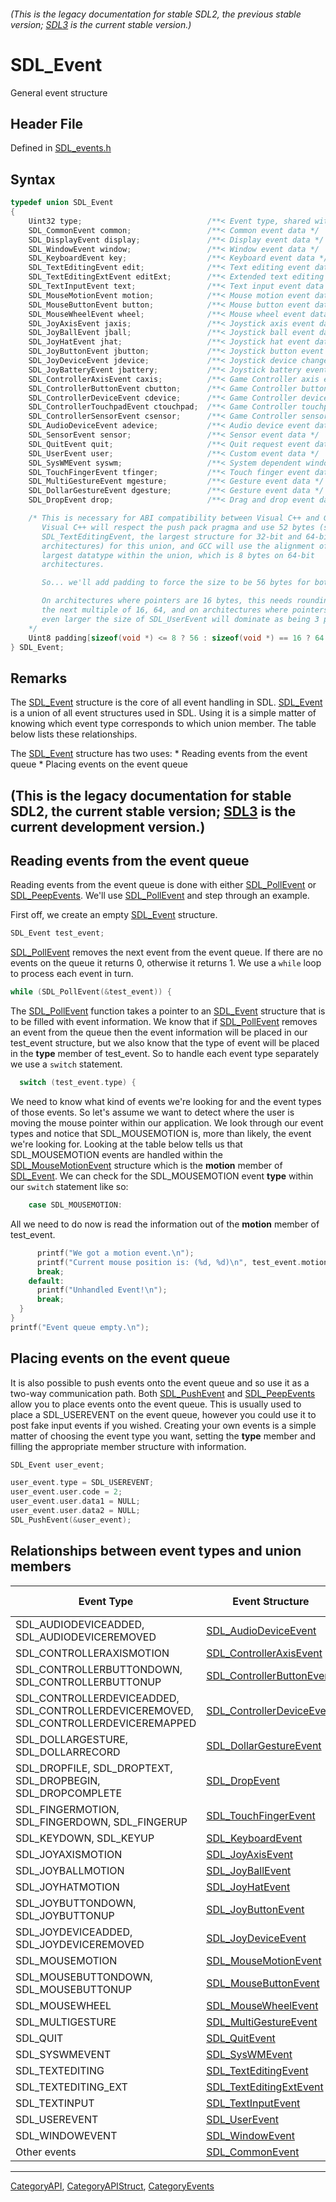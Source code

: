 ###### (This is the legacy documentation for stable SDL2, the previous stable version; [SDL3](https://wiki.libsdl.org/SDL3/) is the current stable version.)
# SDL_Event

General event structure

## Header File

Defined in [SDL_events.h](https://github.com/libsdl-org/SDL/blob/SDL2/include/SDL_events.h)

## Syntax

```c
typedef union SDL_Event
{
    Uint32 type;                            /**< Event type, shared with all events */
    SDL_CommonEvent common;                 /**< Common event data */
    SDL_DisplayEvent display;               /**< Display event data */
    SDL_WindowEvent window;                 /**< Window event data */
    SDL_KeyboardEvent key;                  /**< Keyboard event data */
    SDL_TextEditingEvent edit;              /**< Text editing event data */
    SDL_TextEditingExtEvent editExt;        /**< Extended text editing event data */
    SDL_TextInputEvent text;                /**< Text input event data */
    SDL_MouseMotionEvent motion;            /**< Mouse motion event data */
    SDL_MouseButtonEvent button;            /**< Mouse button event data */
    SDL_MouseWheelEvent wheel;              /**< Mouse wheel event data */
    SDL_JoyAxisEvent jaxis;                 /**< Joystick axis event data */
    SDL_JoyBallEvent jball;                 /**< Joystick ball event data */
    SDL_JoyHatEvent jhat;                   /**< Joystick hat event data */
    SDL_JoyButtonEvent jbutton;             /**< Joystick button event data */
    SDL_JoyDeviceEvent jdevice;             /**< Joystick device change event data */
    SDL_JoyBatteryEvent jbattery;           /**< Joystick battery event data */
    SDL_ControllerAxisEvent caxis;          /**< Game Controller axis event data */
    SDL_ControllerButtonEvent cbutton;      /**< Game Controller button event data */
    SDL_ControllerDeviceEvent cdevice;      /**< Game Controller device event data */
    SDL_ControllerTouchpadEvent ctouchpad;  /**< Game Controller touchpad event data */
    SDL_ControllerSensorEvent csensor;      /**< Game Controller sensor event data */
    SDL_AudioDeviceEvent adevice;           /**< Audio device event data */
    SDL_SensorEvent sensor;                 /**< Sensor event data */
    SDL_QuitEvent quit;                     /**< Quit request event data */
    SDL_UserEvent user;                     /**< Custom event data */
    SDL_SysWMEvent syswm;                   /**< System dependent window event data */
    SDL_TouchFingerEvent tfinger;           /**< Touch finger event data */
    SDL_MultiGestureEvent mgesture;         /**< Gesture event data */
    SDL_DollarGestureEvent dgesture;        /**< Gesture event data */
    SDL_DropEvent drop;                     /**< Drag and drop event data */

    /* This is necessary for ABI compatibility between Visual C++ and GCC.
       Visual C++ will respect the push pack pragma and use 52 bytes (size of
       SDL_TextEditingEvent, the largest structure for 32-bit and 64-bit
       architectures) for this union, and GCC will use the alignment of the
       largest datatype within the union, which is 8 bytes on 64-bit
       architectures.

       So... we'll add padding to force the size to be 56 bytes for both.

       On architectures where pointers are 16 bytes, this needs rounding up to
       the next multiple of 16, 64, and on architectures where pointers are
       even larger the size of SDL_UserEvent will dominate as being 3 pointers.
    */
    Uint8 padding[sizeof(void *) <= 8 ? 56 : sizeof(void *) == 16 ? 64 : 3 * sizeof(void *)];
} SDL_Event;
```

## Remarks

The [SDL_Event](SDL_Event) structure is the core of all event handling in
SDL. [SDL_Event](SDL_Event) is a union of all event structures used in SDL.
Using it is a simple matter of knowing which event type corresponds to
which union member. The table below lists these relationships.

The [SDL_Event](SDL_Event) structure has two uses: * Reading events from
the event queue * Placing events on the event queue

## (This is the legacy documentation for stable SDL2, the current stable version; [SDL3](https://wiki.libsdl.org/SDL3/) is the current development version.)



## Reading events from the event queue

Reading events from the event queue is done with either [SDL_PollEvent](SDL_PollEvent) or [SDL_PeepEvents](SDL_PeepEvents). We'll use [SDL_PollEvent](SDL_PollEvent) and step through an example.

First off, we create an empty [SDL_Event](SDL_Event) structure.
```c
SDL_Event test_event;
```
[SDL_PollEvent](SDL_PollEvent) removes the next event from the event queue.  If there are no events on the queue it returns 0, otherwise it returns 1. We use a ```while``` loop to process each event in turn.
```c
while (SDL_PollEvent(&test_event)) {
```
The [SDL_PollEvent](SDL_PollEvent) function takes a pointer to an [SDL_Event](SDL_Event) structure that is to be filled with event information. We know that if [SDL_PollEvent](SDL_PollEvent) removes an event from the queue then the event information will be placed in our test_event structure, but we also know that the type of event will be placed in the **type** member of test_event. So to handle each event type separately we use a ```switch``` statement.
```c
  switch (test_event.type) {
```
We need to know what kind of events we're looking for and the event types of those events. So let's assume we want to detect where the user is moving the mouse pointer within our application. We look through our event types and notice that SDL_MOUSEMOTION is, more than likely, the event we're looking for. Looking at the table below tells us that SDL_MOUSEMOTION events are handled within the [SDL_MouseMotionEvent](SDL_MouseMotionEvent) structure which is the **motion** member of [SDL_Event](SDL_Event). We can check for the SDL_MOUSEMOTION event **type** within our ```switch``` statement like so:
```c
    case SDL_MOUSEMOTION:
```
All we need to do now is read the information out of the **motion** member of test_event.
```c
      printf("We got a motion event.\n");
      printf("Current mouse position is: (%d, %d)\n", test_event.motion.x, test_event.motion.y);
      break;
    default:
      printf("Unhandled Event!\n");
      break;
  }
}
printf("Event queue empty.\n");
```

## Placing events on the event queue

It is also possible to push events onto the event queue and so use it as a two-way communication path. Both [SDL_PushEvent](SDL_PushEvent) and [SDL_PeepEvents](SDL_PeepEvents) allow you to place events onto the event queue. This is usually used to place a SDL_USEREVENT on the event queue, however you could use it to post fake input events if you wished. Creating your own events is a simple matter of choosing the event type you want, setting the **type** member and filling the appropriate member structure with information.
```c
SDL_Event user_event;

user_event.type = SDL_USEREVENT;
user_event.user.code = 2;
user_event.user.data1 = NULL;
user_event.user.data2 = NULL;
SDL_PushEvent(&user_event);
```

## Relationships between event types and union members

| Event Type                                                                           | Event Structure                                        | SDL_Event Field |
|--------------------------------------------------------------------------------------|--------------------------------------------------------|-----------------|
| SDL_AUDIODEVICEADDED, SDL_AUDIODEVICEREMOVED                                         | [SDL_AudioDeviceEvent](SDL_AudioDeviceEvent)           | **adevice**     |
| SDL_CONTROLLERAXISMOTION                                                             | [SDL_ControllerAxisEvent](SDL_ControllerAxisEvent)     | **caxis**       |
| SDL_CONTROLLERBUTTONDOWN, SDL_CONTROLLERBUTTONUP                                     | [SDL_ControllerButtonEvent](SDL_ControllerButtonEvent) | **cbutton**     |
| SDL_CONTROLLERDEVICEADDED, SDL_CONTROLLERDEVICEREMOVED, SDL_CONTROLLERDEVICEREMAPPED | [SDL_ControllerDeviceEvent](SDL_ControllerDeviceEvent) | **cdevice**     |
| SDL_DOLLARGESTURE, SDL_DOLLARRECORD                                                  | [SDL_DollarGestureEvent](SDL_DollarGestureEvent)       | **dgesture**    |
| SDL_DROPFILE, SDL_DROPTEXT, SDL_DROPBEGIN, SDL_DROPCOMPLETE                          | [SDL_DropEvent](SDL_DropEvent)                         | **drop**        |
| SDL_FINGERMOTION, SDL_FINGERDOWN, SDL_FINGERUP                                       | [SDL_TouchFingerEvent](SDL_TouchFingerEvent)           | **tfinger**     |
| SDL_KEYDOWN, SDL_KEYUP                                                               | [SDL_KeyboardEvent](SDL_KeyboardEvent)                 | **key**         |
| SDL_JOYAXISMOTION                                                                    | [SDL_JoyAxisEvent](SDL_JoyAxisEvent)                   | **jaxis**       |
| SDL_JOYBALLMOTION                                                                    | [SDL_JoyBallEvent](SDL_JoyBallEvent)                   | **jball**       |
| SDL_JOYHATMOTION                                                                     | [SDL_JoyHatEvent](SDL_JoyHatEvent)                     | **jhat**        |
| SDL_JOYBUTTONDOWN, SDL_JOYBUTTONUP                                                   | [SDL_JoyButtonEvent](SDL_JoyButtonEvent)               | **jbutton**     |
| SDL_JOYDEVICEADDED, SDL_JOYDEVICEREMOVED                                             | [SDL_JoyDeviceEvent](SDL_JoyDeviceEvent)               | **jdevice**     |
| SDL_MOUSEMOTION                                                                      | [SDL_MouseMotionEvent](SDL_MouseMotionEvent)           | **motion**      |
| SDL_MOUSEBUTTONDOWN, SDL_MOUSEBUTTONUP                                               | [SDL_MouseButtonEvent](SDL_MouseButtonEvent)           | **button**      |
| SDL_MOUSEWHEEL                                                                       | [SDL_MouseWheelEvent](SDL_MouseWheelEvent)             | **wheel**       |
| SDL_MULTIGESTURE                                                                     | [SDL_MultiGestureEvent](SDL_MultiGestureEvent)         | **mgesture**    |
| SDL_QUIT                                                                             | [SDL_QuitEvent](SDL_QuitEvent)                         | **quit**        |
| SDL_SYSWMEVENT                                                                       | [SDL_SysWMEvent](SDL_SysWMEvent)                       | **syswm**       |
| SDL_TEXTEDITING                                                                      | [SDL_TextEditingEvent](SDL_TextEditingEvent)           | **edit**        |
| SDL_TEXTEDITING_EXT                                                                  | [SDL_TextEditingExtEvent](SDL_TextEditingExtEvent)     | **editExt**     |
| SDL_TEXTINPUT                                                                        | [SDL_TextInputEvent](SDL_TextInputEvent)               | **text**        |
| SDL_USEREVENT                                                                        | [SDL_UserEvent](SDL_UserEvent)                         | **user**        |
| SDL_WINDOWEVENT                                                                      | [SDL_WindowEvent](SDL_WindowEvent)                     | **window**      |
| Other events                                                                         | [SDL_CommonEvent](SDL_CommonEvent)                     | **common**      |

----
[CategoryAPI](CategoryAPI), [CategoryAPIStruct](CategoryAPIStruct), [CategoryEvents](CategoryEvents)

